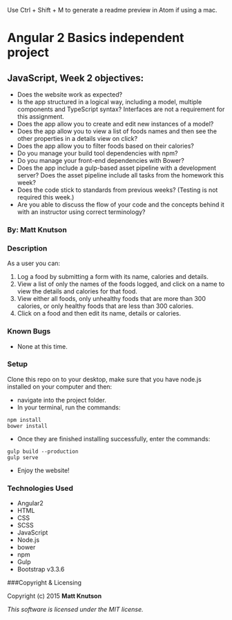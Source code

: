 Use Ctrl + Shift + M to generate a readme preview in Atom if using a mac.

# Angular 2 Basics independent project

## JavaScript, Week 2 objectives:

* Does the website work as expected?
* Is the app structured in a logical way, including a model, multiple components and TypeScript syntax? Interfaces are not a requirement for this assignment.
* Does the app allow you to create and edit new instances of a model?
* Does the app allow you to view a list of foods names and then see the other properties in a details view on click?
* Does the app allow you to filter foods based on their calories?
* Do you manage your build tool dependencies with npm?
* Do you manage your front-end dependencies with Bower?
* Does the app include a gulp-based asset pipeline with a development server? Does the asset pipeline include all tasks from the homework this week?
* Does the code stick to standards from previous weeks? (Testing is not required this week.)
* Are you able to discuss the flow of your code and the concepts behind it with an instructor using correct terminology?

### By: Matt Knutson

### Description

As a user you can:

1. Log a food by submitting a form with its name, calories and details.
2. View a list of only the names of the foods logged, and click on a name to view the details and calories for that food.
3. View either all foods, only unhealthy foods that are more than 300 calories, or only healthy foods that are less than 300 calories.
4. Click on a food and then edit its name, details or calories.

### Known Bugs

* None at this time.

### Setup

Clone this repo on to your desktop, make sure that you have node.js installed on your computer and then:
* navigate into the project folder.
* In your terminal, run the commands:
```shell
npm install
bower install
```
* Once they are finished installing successfully, enter the commands:
```shell
gulp build --production
gulp serve
```
* Enjoy the website!

### Technologies Used
* Angular2
* HTML
* CSS
* SCSS
* JavaScript
* Node.js
* bower
* npm
* Gulp
* Bootstrap v3.3.6

###Copyright & Licensing

Copyright (c) 2015 **Matt Knutson**

*This software is licensed under the MIT license.*
